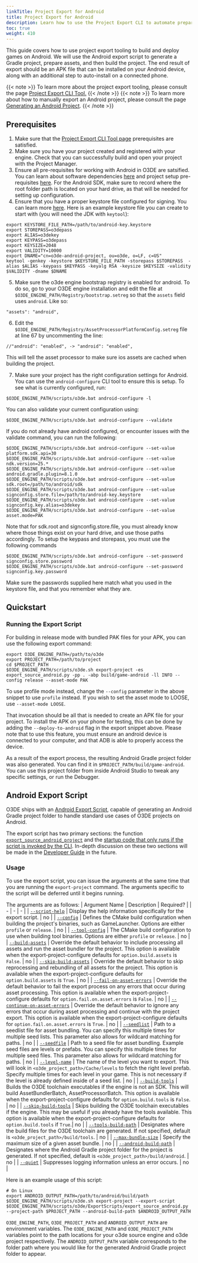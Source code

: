 ```yaml
---
linkTitle: Project Export for Android
title: Project Export for Android
description: Learn how to use the Project Export CLI to automate preparing your project for release on Android.
toc: true
weight: 410
---
```

This guide covers how to use project export tooling to build and deploy games on Android. We will use the Android export script to generate a Gradle project, prepare assets, and then build the project. The end result of export should be an APK file that can be installed on your Android device, along with an additional step to auto-install on a connected phone.

{{< note >}}
To learn more about the project export tooling, please consult the page [Project Export CLI Tool.](/docs/user-guide/packaging/project-export/project-export-cli)
{{< /note >}}
{{< note >}}
To learn more about how to manually export an Android project, please consult the page [Generating an Android Project](https://development--o3deorg.netlify.app/docs/user-guide/platforms/android/generating_android_project_windows/#prerequisites).
{{< /note >}}

## Prerequisites
1. Make sure that the [Project Export CLI Tool page](/docs/user-guide/packaging/project-export/project-export-cli) prerequisites are satisfied.
2. Make sure you have your project created and registered with your engine. Check that you can successfully build and open your project with the Project Manager.
3. Ensure all pre-requisites for working with Android in O3DE are satsified. You can learn about software dependencies [here](https://development--o3deorg.netlify.app/docs/user-guide/platforms/android/#prerequisite-software-and-packages) and project setup pre-requisites [here](https://development--o3deorg.netlify.app/docs/user-guide/platforms/android/generating_android_project_windows/#prerequisites). For the Android SDK, make sure to record where the root folder path is located on your hard drive, as that will be needed for setting up configuration.
4. Ensure that you have a proper keystore file configured for signing. You can learn more [here](https://development--o3deorg.netlify.app/docs/user-guide/platforms/android/#apk-signing). Here is an example keystore file you can create to start with (you will need the JDK with `keytool`):
```
export KEYSTORE_FILE_PATH=/path/to/android-key.keystore
export STOREPASS=o3depass
export ALIAS=o3dekey
export KEYPASS=o3depass
export KEYSIZE=2048
export VALIDITY=10000
export DNAME="cn=o3de-android-project, ou=o3de, o=LF, c=US"
keytool -genkey -keystore $KEYSTORE_FILE_PATH -storepass $STOREPASS  -alias $ALIAS -keypass $KEYPASS -keyalg RSA -keysize $KEYSIZE -validity $VALIDITY -dname $DNAME
```
5. Make sure the o3de engine bootstrap registry is enabled for android. To do so, go to your O3DE engine installation and edit the file at `$O3DE_ENGINE_PATH/Registry/bootstrap.setreg` so that the `assets` field uses `android`. Like so:
```
"assets": "android",
```
6. Edit the `$O3DE_ENGINE_PATH/Registry/AssetProcessorPlatformConfig.setreg` file at line 67 by uncommenting the line:
```
//"android": "enabled", -> "android": "enabled",
```
This will tell the asset processor to make sure ios assets are cached when building the project.

7. Make sure your project has the right configuration settings for Android. You can use the `android-configure` CLI tool to ensure this is setup. To see what is currently configured, run:
```
$O3DE_ENGINE_PATH/scripts/o3de.bat android-configure -l
```
You can also validate your current configuration using:
```
$O3DE_ENGINE_PATH/scripts/o3de.bat android-configure --validate
```
If you do not already have android configured, or encounter issues with the validate command, you can run the following:
```
$O3DE_ENGINE_PATH/scripts/o3de.bat android-configure --set-value platform.sdk.api=30
$O3DE_ENGINE_PATH/scripts/o3de.bat android-configure --set-value ndk.version=25.*
$O3DE_ENGINE_PATH/scripts/o3de.bat android-configure --set-value android.gradle.plugin=8.1.0
$O3DE_ENGINE_PATH/scripts/o3de.bat android-configure --set-value sdk.root=/path/to/android/sdk
$O3DE_ENGINE_PATH/scripts/o3de.bat android-configure --set-value signconfig.store.file=/path/to/android-key.keystore
$O3DE_ENGINE_PATH/scripts/o3de.bat android-configure --set-value signconfig.key.alias=o3dekey
$O3DE_ENGINE_PATH/scripts/o3de.bat android-configure --set-value asset.mode=PAK
```
Note that for sdk.root and signconfig.store.file, you must already know where those things exist on your hard drive, and use those paths accordingly. To setup the keypass and storepass, you must use the following commands
```
$O3DE_ENGINE_PATH/scripts/o3de.bat android-configure --set-password signconfig.store.password
$O3DE_ENGINE_PATH/scripts/o3de.bat android-configure --set-password signconfig.key.password
```
Make sure the passwords supplied here match what you used in the keystore file, and that you remember what they are.

## Quickstart
### Running the Export Script
For building in release mode with bundled PAK files for your APK, you can use the following export command:
```
export O3DE_ENGINE_PATH=/path/to/o3de
export PROJECT_PATH=/path/to/project
cd $PROJECT_PATH
$O3DE_ENGINE_PATH/scripts/o3de.sh export-project -es export_source_android.py -pp . -abp build/game-android -ll INFO --config release --asset-mode PAK
```

To use profile mode instead, change the `--config` parameter in the above snippet to use `profile` instead. If you wish to set the asset mode to LOOSE, use `--asset-mode LOOSE`.

That invocation should be all that is needed to create an APK file for your project. To install the APK on your phone for testing, this can be done by adding the `--deploy-to-android` flag in the export snippet above. Please note that to use this feature, you must ensure an android device is connected to your computer, and that ADB is able to properly access the device.

As a result of the export process, the resulting Android Gradle project folder was also generated. You can find it in `$PROJECT_PATH/build/game-android`. You can use this project folder from inside Android Studio to tweak any specific settings, or run the Debugger.

## Android Export Script
O3DE ships with an [Android Export Script](https://github.com/o3de/o3de/blob/bb3eafe30d8291f50b69924e5b7a432c8c6f53ca/scripts/o3de/ExportScripts/export_source_android.py#L28), capable of generating an Android Gradle project folder to handle standard use cases of O3DE projects on Android.

The export script has two primary sections: the function [`export_source_android_project`](https://github.com/o3de/o3de/blob/bb3eafe30d8291f50b69924e5b7a432c8c6f53ca/scripts/o3de/ExportScripts/export_source_android.py#L28) and the [startup code that only runs if the script is invoked by the CLI](https://github.com/o3de/o3de/blob/bb3eafe30d8291f50b69924e5b7a432c8c6f53ca/scripts/o3de/ExportScripts/export_source_android.py#L222). In-depth discussion on these two sections will be made in the [Developer Guide](https://docs.o3de.org/docs/engine-dev/) in the future.

### Usage
To use the export script, you can issue the arguments at the same time that you are running the `export-project` command. The arguments specific to the script will be deferred until it begins running.

The arguments are as follows:
| Argument Name | Description | Required? |
| - | - | - |
| [`--script-help`](https://github.com/o3de/o3de/blob/bb3eafe30d8291f50b69924e5b7a432c8c6f53ca/scripts/o3de/ExportScripts/export_utility.py#L120) | Display the help information specifically for the export script. | no |
| [`--config`](https://github.com/o3de/o3de/blob/bb3eafe30d8291f50b69924e5b7a432c8c6f53ca/scripts/o3de/ExportScripts/export_utility.py#L124) | Defines the CMake build configuration when building the project's binaries, such as GameLauncher. Options are either `profile` or `release`. | no |
| [`--tool-config`](https://github.com/o3de/o3de/blob/bb3eafe30d8291f50b69924e5b7a432c8c6f53ca/scripts/o3de/ExportScripts/export_utility.py#L129) | The CMake build configuration to use when building tool binaries. Options are either `profile` or `release`. | no |
| [`--build-assets`](https://github.com/o3de/o3de/blob/bb3eafe30d8291f50b69924e5b7a432c8c6f53ca/scripts/o3de/ExportScripts/export_utility.py#L186) | Override the default behavior to include processing all assets and run the asset bundler for the project. This option is available when the export-project-configure defaults for `option.build.assets` is `False`. | no |
| [`--skip-build-assets`](https://github.com/o3de/o3de/blob/bb3eafe30d8291f50b69924e5b7a432c8c6f53ca/scripts/o3de/ExportScripts/export_utility.py#L188) | Override the default behavior to skip reprocessing and rebundling of all assets for the project. This option is available when the export-project-configure defaults for `option.build.assets` is `True`. | no |
| [`--fail-on-asset-errors`](https://github.com/o3de/o3de/blob/bb3eafe30d8291f50b69924e5b7a432c8c6f53ca/scripts/o3de/ExportScripts/export_utility.py#L151) | Override the default behavior to fail the export process on any errors that occur during asset processing.  This option is available when the export-project-configure defaults for `option.fail.on.asset.errors` is `False`. | no |
| [`--continue-on-asset-errors`](https://github.com/o3de/o3de/blob/bb3eafe30d8291f50b69924e5b7a432c8c6f53ca/scripts/o3de/ExportScripts/export_utility.py#L153) |  Override the default behavior to ignore any errors that occur during asset processing and continue with the project export.  This option is available when the export-project-configure defaults for `option.fail.on.asset.errors` is `True`. | no |
| [`--seedlist`](https://github.com/o3de/o3de/blob/bb3eafe30d8291f50b69924e5b7a432c8c6f53ca/scripts/o3de/ExportScripts/export_utility.py#L156) | Path to a seedlist file for asset bundling. You can specify this multiple times for multiple seed lists. This parameter also allows for wildcard matching for paths. | no |
| [`--seedfile`](https://github.com/o3de/o3de/blob/bb3eafe30d8291f50b69924e5b7a432c8c6f53ca/scripts/o3de/ExportScripts/export_utility.py#L163) | Path to a seed file for asset bundling. Example seed files are levels or prefabs. You can specify this multiple times for multiple seed files. This parameter also allows for wildcard matching for paths. | no |
| [`--level-name`](https://github.com/o3de/o3de/blob/bb3eafe30d8291f50b69924e5b7a432c8c6f53ca/scripts/o3de/ExportScripts/export_utility.py#L170) | The name of the level you want to export. This will look in `<o3de_project_path>/Cache/levels` to fetch the right level prefab. Specify multiple times for each level in your game. This is not necessary if the level is already defined inside of a seed list. | no |
| [`--build-tools`](https://github.com/o3de/o3de/blob/bb3eafe30d8291f50b69924e5b7a432c8c6f53ca/scripts/o3de/ExportScripts/export_utility.py#L142) | Builds the O3DE toolchain executables if the engine is not an SDK. This will build AssetBundlerBatch, AssetProcessorBatch. This option is available when the export-project-configure defaults for `option.build.tools` is `False`. | no |
| [`--skip-build-tools`](https://github.com/o3de/o3de/blob/bb3eafe30d8291f50b69924e5b7a432c8c6f53ca/scripts/o3de/ExportScripts/export_utility.py#L145) | Skips building the O3DE toolchain executables if the engine. This may be useful if you already have the tools available. This option is available when the export-project-configure defaults for `option.build.tools` if `True`.| no |
| [`--tools-build-path`](https://github.com/o3de/o3de/blob/bb3eafe30d8291f50b69924e5b7a432c8c6f53ca/scripts/o3de/ExportScripts/export_utility.py#L133) | Designates where the build files for the O3DE toolchain are generated. If not specified, default is `<o3de_project_path>/build/tools`.  | no |
| [`--max-bundle-size`](https://github.com/o3de/o3de/blob/bb3eafe30d8291f50b69924e5b7a432c8c6f53ca/scripts/o3de/ExportScripts/export_utility.py#L136) | Specify the maximum size of a given asset bundle.  | no |
| [`--android-build-path`](https://github.com/o3de/o3de/blob/bb3eafe30d8291f50b69924e5b7a432c8c6f53ca/scripts/o3de/ExportScripts/export_source_android.py#L144) | Designates where the Android Gradle project folder for the project is generated. If not specified, default is `<o3de_project_path>/build/android`. | no |
| [`--quiet`](https://github.com/o3de/o3de/blob/bb3eafe30d8291f50b69924e5b7a432c8c6f53ca/scripts/o3de/ExportScripts/export_utility.py#L190) | Suppresses logging information unless an error occurs. | no |

Here is an example usage of this script:
```
# On Linux
export ANDROID_OUTPUT_PATH=/path/to/android/build/path
$O3DE_ENGINE_PATH/scripts/o3de.sh export-project --export-script $O3DE_ENGINE_PATH/scripts/o3de/ExportScripts/export_source_android.py --project-path $PROJECT_PATH --android-build-path $ANDROID_OUTPUT_PATH
```
`O3DE_ENGINE_PATH`, `O3DE_PROJECT_PATH` and `ANDROID_OUTPUT_PATH` are environment variables. The `O3DE_ENGINE_PATH` and `O3DE_PROJECT_PATH` variables point to the path locations for your o3de source engine and o3de project respectively. The `ANDROID_OUTPUT_PATH` variable corresponds to the folder path where you would like for the generated Android Gradle project folder to appear.